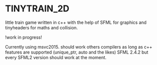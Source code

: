 # TINYTRAIN_2D

little train game written in c++ with the help of SFML for graphics and tinyheaders for maths and collision.

!work in progress!

Currently using msvc2015. should work others compilers as long as c++ features are supported (unique_ptr, auto and the likes)
SFML 2.4.2 but every SFML2 version should work at the moment.